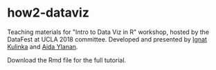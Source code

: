 # how2-dataviz

Teaching materials for "Intro to Data Viz in R" workshop, hosted by the DataFest at UCLA 2018 committee. 
Developed and presented by [Ignat Kulinka](https://github.com/ignatkulinka) and [Aida Ylanan](https://github.com/aidaylanan).

Download the Rmd file for the full tutorial. 
